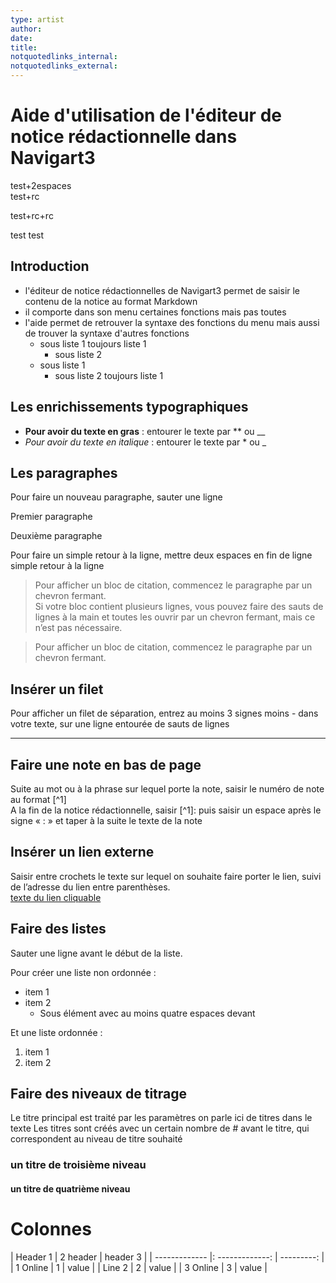 ```yaml
---
type: artist
author: 
date: 
title: 
notquotedlinks_internal:
notquotedlinks_external:
---
```


# Aide d'utilisation de l'éditeur de notice rédactionnelle dans Navigart3
test+2espaces  
test+rc

test+rc+rc


test
test

## Introduction

* l'éditeur de notice rédactionnelles de Navigart3 permet de saisir le contenu de la notice au format Markdown
* il comporte dans son menu certaines fonctions mais pas toutes
* l'aide permet de retrouver la syntaxe des fonctions du menu mais aussi de trouver la syntaxe d'autres fonctions
    * sous liste 1
    toujours liste 1
        * sous liste 2
    * sous liste 1
        * sous liste 2
toujours liste 1
        
## Les enrichissements typographiques
* **Pour avoir du texte en gras** : entourer le texte par ** ou __
* *Pour avoir du texte en italique* : entourer le texte par * ou _


## Les paragraphes

Pour faire un nouveau paragraphe, sauter une ligne

Premier paragraphe

Deuxième paragraphe   

Pour faire un simple retour à la ligne, mettre deux espaces en fin de ligne  
simple retour à la ligne

> Pour afficher un bloc de citation, commencez le paragraphe par un chevron fermant.   
> Si votre bloc contient plusieurs lignes, vous pouvez faire des sauts de lignes à la main et toutes les ouvrir par un chevron fermant, mais ce n’est pas nécessaire.
<!-- syntaxe pour séparer 2 blocs ; sans cela, ils fusionnent -->
> Pour afficher un bloc de citation, commencez le paragraphe par un chevron fermant.


## Insérer un filet
Pour afficher un filet de séparation, entrez au moins 3 signes moins - dans votre texte, sur une ligne entourée de sauts de lignes

---

## Faire une note en bas de page
Suite au mot ou à la phrase sur lequel porte la note, saisir le numéro de note au format [^1]  
A la fin de la notice rédactionnelle, saisir [^1]:
puis saisir un espace après le signe « : » et taper à la suite le texte de la note

## Insérer un lien externe
Saisir entre crochets le texte sur lequel on souhaite faire porter le lien, suivi de l’adresse du lien entre parenthèses.  
[texte du lien cliquable](http://adresse-du-lien-a-saisir-ou-coller "titre du lien")

## Faire des listes
Sauter une ligne avant le début de la liste.

Pour créer une liste non ordonnée :  

* item 1
* item 2
    * Sous élément avec au moins quatre espaces devant


Et une liste ordonnée :

1. item 1
2. item 2

## Faire des niveaux de titrage
Le titre principal est traité par les paramètres
on parle ici de titres dans le texte
Les titres sont créés avec un certain nombre de # avant le titre, qui correspondent au niveau de titre souhaité
### un titre de troisième niveau
#### un titre de quatrième niveau


# Colonnes


| Header 1      |     2 header    |   header 3 |
| ------------- |: -------------: | ---------: |
| 1 Online      |        1        |      value |
| Line 2        |        2        |      value |
| 3 Online      |        3        |      value |

